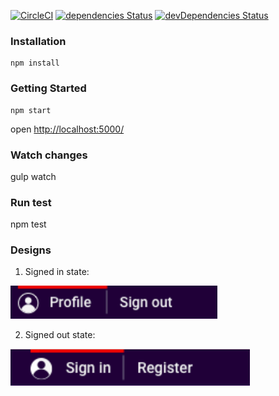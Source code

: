 [![CircleCI](https://circleci.com/gh/uktrade/dit-pattern-library/tree/master.svg?style=svg)](https://circleci.com/gh/uktrade/dit-pattern-library/tree/master)
[![dependencies Status](https://david-dm.org/uktrade/dit-pattern-library/status.svg)](https://david-dm.org/uktrade/dit-pattern-library)
[![devDependencies Status](https://david-dm.org/uktrade/dit-pattern-library/dev-status.svg)](https://david-dm.org/uktrade/dit-pattern-library?type=dev)


### Installation

    npm install

### Getting Started

    npm start


open <http://localhost:5000/>

### Watch changes

   gulp watch

### Run test

   npm test


### Designs

1. Signed in state:

![](docs/images/signed-in-state.png)


2. Signed out state:

![](docs/images/signed-out-state.png)
